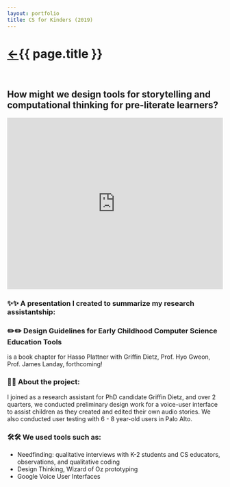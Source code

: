 ```yaml
---
layout: portfolio
title: CS for Kinders (2019)
---
```

<h1><a href="/">&#8592;</a>{{ page.title }}</h1>
<br>
<h2>How might we design tools for storytelling and computational thinking for pre-literate learners?</h2>

<iframe src="https://docs.google.com/presentation/d/e/2PACX-1vRjzAO4b69HnK_FBEkH1jDK-i1uSfRHDV2s-aecb8IaQJttEvR9RruzRXxqPk_XGtX0rQu836F4Cx0U/embed?start=false&loop=false&delayms=3000" frameborder="0" width="100%" height="400" allowfullscreen="true" mozallowfullscreen="true" webkitallowfullscreen="true"></iframe>
<h3>✨✨ A presentation I created to summarize my research assistantship:</h3>

<h3>✏️✏️ Design Guidelines for Early Childhood Computer Science Education Tools</h3>
 is a book chapter for  Hasso Plattner with Griffin Dietz, Prof. Hyo Gweon, Prof. James Landay, forthcoming!

<h3>💭💭 About the project: </h3>

I joined as a research assistant for PhD candidate Griffin Dietz, and over 2 quarters, we conducted preliminary design work for a voice-user interface to assist children as
they created and edited their own audio stories. We also conducted user testing with 6 - 8 year-old users in Palo Alto.

<h3>🛠️🛠️ We used tools such as:</h3>

* Needfinding: qualitative interviews with K-2 students and CS educators, observations, and qualitative coding
* Design Thinking, Wizard of Oz prototyping
* Google Voice User Interfaces
